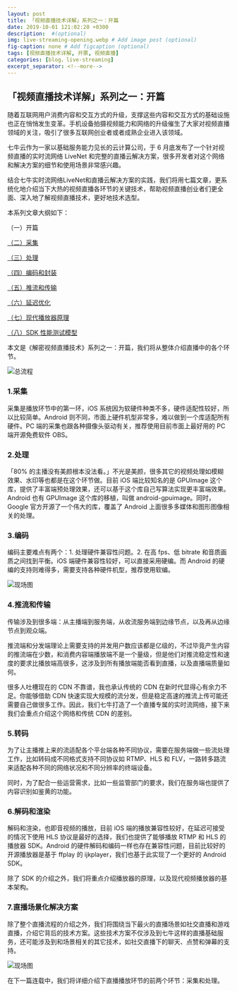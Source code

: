```yaml
---
layout: post
title: 「视频直播技术详解」系列之一：开篇
date: 2019-10-01 121:02:20 +0300
description:  #(optional)
img: live-streaming-opening.webp # Add image post (optional)
fig-caption: none # Add figcaption (optional)
tags: [视频直播技术详解, 开票, 视频直播]
categories: [blog，live-streaming]
excerpt_separator: <!--more-->
---
```


## **「视频直播技术详解」系列之一：开篇**

随着互联网用户消费内容和交互方式的升级，支撑这些内容和交互方式的基础设施也正在悄悄发生变革。手机设备拍摄视频能力<!--more-->和网络的升级催生了大家对视频直播领域的关注，吸引了很多互联网创业者或者成熟企业进入该领域。

七牛云作为一家以基础服务能力见长的云计算公司，于 6 月底发布了一个针对视频直播的实时流网络 LiveNet 和完整的直播云解决方案，很多开发者对这个网络和解决方案的细节和使用场景非常感兴趣。

结合七牛实时流网络LiveNet和直播云解决方案的实践，我们将用七篇文章，更系统化地介绍当下大热的视频直播各环节的关键技术，帮助视频直播创业者们更全面、深入地了解视频直播技术，更好地技术选型。

本系列文章大纲如下：

（一）开篇

[（二）采集](https://wowfrank.github.io/live-streaming-collection/)

[（三）处理](https://wowfrank.github.io/live-streaming-proceed/)

[（四）编码和封装](https://wowfrank.github.io/live-streaming-code-and-encapsulation/)

[（五）推流和传输](https://wowfrank.github.io/live-streaming-push-and-transport/)

[（六）延迟优化](https://wowfrank.github.io/live-streaming-optimize-latency/)

[（七）现代播放器原理](https://wowfrank.github.io/live-streaming-theory-of-modern-player/)

[（八）SDK 性能测试模型](https://wowfrank.github.io/live-streaming-model-of-sdk-testing/)

本文是《解密视频直播技术》系列之一：开篇，我们将从整体介绍直播中的各个环节。

![总流程]({{site.baseurl}}/assets/img/live-streaming-opening.webp)

### **1.采集**

采集是播放环节中的第一环，iOS 系统因为软硬件种类不多，硬件适配性较好，所以比较简单。Android 则不同，市面上硬件机型非常多，难以做到一个库适配所有硬件。PC 端的采集也跟各种摄像头驱动有关，推荐使用目前市面上最好用的 PC 端开源免费软件 OBS。

### **2.处理**

「80% 的主播没有美颜根本没法看。」不光是美颜，很多其它的视频处理如模糊效果、水印等也都是在这个环节做。目前 iOS 端比较知名的是 GPUImage 这个库，提供了丰富端预处理效果，还可以基于这个库自己写算法实现更丰富端效果。Android 也有 GPUImage 这个库的移植，叫做 android-gpuimage。同时，Google 官方开源了一个伟大的库，覆盖了 Android 上面很多多媒体和图形图像相关的处理。

### **3.编码**

编码主要难点有两个：1. 处理硬件兼容性问题。2. 在高 fps、低 bitrate 和音质画质之间找到平衡。iOS 端硬件兼容性较好，可以直接采用硬编。而 Android 的硬编的支持则难得多，需要支持各种硬件机型，推荐使用软编。

![现场图]({{site.baseurl}}/assets/img/live-streaming-opening-1.webp)

### **4.推流和传输**

传输涉及到很多端：从主播端到服务端，从收流服务端到边缘节点，以及再从边缘节点到观众端。

推流端和分发端理论上需要支持的并发用户数应该都是亿级的，不过毕竟产生内容的推流端在少数，和消费内容端播放端不是一个量级，但是他们对推流稳定性和速度的要求比播放端高很多，这涉及到所有播放端能否看到直播，以及直播端质量如何。

很多人吐槽现在的 CDN 不靠谱，我也承认传统的 CDN 在新时代显得心有余力不足。你能够借助 CDN 快速实现大规模的流分发，但是稳定高速的推流上传可能还需要自己做很多工作。因此，我们七牛打造了一个直播专属的实时流网络，接下来我们会重点介绍这个网络和传统 CDN 的差别。

### **5.转码**

为了让主播推上来的流适配各个平台端各种不同协议，需要在服务端做一些流处理工作，比如转码成不同格式支持不同协议如 RTMP、HLS 和 FLV，一路转多路流来适配各种不同的网络状况和不同分辨率的终端设备。

同时，为了配合一些运营需求，比如一些监管部门的要求，我们在服务端也提供了内容识别如鉴黄的功能。

### **6.解码和渲染**

解码和渲染，也即音视频的播放，目前 iOS 端的播放兼容性较好，在延迟可接受的情况下使用 HLS 协议是最好的选择，我们也提供了能够播放 RTMP 和 HLS 的播放器 SDK。Android 的硬件解码和编码一样也存在兼容性问题，目前比较好的开源播放器是基于 ffplay 的 ijkplayer，我们也基于此实现了一个更好的 Android SDK。

除了 SDK 的介绍之外，我们将重点介绍播放器的原理，以及现代视频播放器的基本架构。

### **7.直播场景化解决方案**

除了整个直播流程的介绍之外，我们将围绕当下最火的直播场景如社交直播和游戏直播，介绍它背后的技术方案。这些技术方案不仅涉及到七牛这样的直播基础服务，还可能涉及到和场景相关的其它技术，如社交直播下的聊天、点赞和弹幕的支持。

![现场图]({{site.baseurl}}/assets/img/live-streaming-opening-2.webp)

在下一篇连载中，我们将详细介绍下直播播放环节的前两个环节：采集和处理。